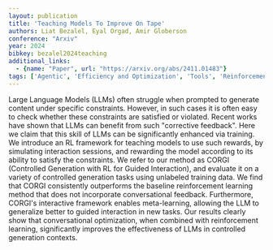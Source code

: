 ```yaml
---
layout: publication
title: 'Teaching Models To Improve On Tape'
authors: Liat Bezalel, Eyal Orgad, Amir Globerson
conference: "Arxiv"
year: 2024
bibkey: bezalel2024teaching
additional_links:
  - {name: "Paper", url: "https://arxiv.org/abs/2411.01483"}
tags: ['Agentic', 'Efficiency and Optimization', 'Tools', 'Reinforcement Learning', 'Training Techniques', 'Prompting']
---
```

Large Language Models (LLMs) often struggle when prompted to generate content
under specific constraints. However, in such cases it is often easy to check
whether these constraints are satisfied or violated. Recent works have shown
that LLMs can benefit from such "corrective feedback". Here we claim that this
skill of LLMs can be significantly enhanced via training. We introduce an RL
framework for teaching models to use such rewards, by simulating interaction
sessions, and rewarding the model according to its ability to satisfy the
constraints. We refer to our method as CORGI (Controlled Generation with RL for
Guided Interaction), and evaluate it on a variety of controlled generation
tasks using unlabeled training data. We find that CORGI consistently
outperforms the baseline reinforcement learning method that does not
incorporate conversational feedback. Furthermore, CORGI's interactive framework
enables meta-learning, allowing the LLM to generalize better to guided
interaction in new tasks. Our results clearly show that conversational
optimization, when combined with reinforcement learning, significantly improves
the effectiveness of LLMs in controlled generation contexts.

